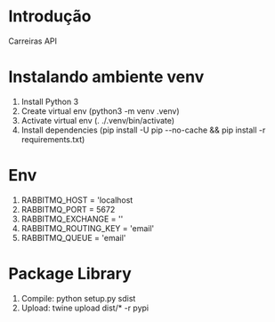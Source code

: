 # Introdução 
Carreiras API

# Instalando ambiente venv
1. Install Python 3
2. Create virtual env (python3 -m venv .venv)
3. Activate virtual env (. ./.venv/bin/activate)
4. Install dependencies (pip install -U pip --no-cache && pip install -r requirements.txt)

# Env
1. RABBITMQ_HOST =  'localhost 
2. RABBITMQ_PORT = 5672
3. RABBITMQ_EXCHANGE = ''
4. RABBITMQ_ROUTING_KEY =  'email'
5. RABBITMQ_QUEUE = 'email'

# Package Library

1. Compile: python setup.py sdist
2. Upload: twine upload dist/* -r pypi